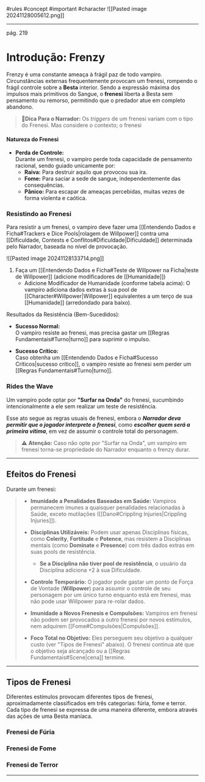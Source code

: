 #rules #concept #important #character
![[Pasted image 20241128005612.png]]




---

pág. 219
# Introdução: Frenzy

Frenzy é uma constante ameaça à frágil paz de todo vampiro. Circunstâncias externas frequentemente provocam um frenesi, rompendo o frágil controle sobre a **Besta** interior. Sendo a expressão máxima dos impulsos mais primitivos do Sangue, o **frenesi** liberta a Besta sem pensamento ou remorso, permitindo que o predador atue em completo abandono.

> 🧩**Dica Para o Narrador:** Os *triggers* de um frenesi variam com o tipo do Frenesi. Mas considere o contexto; o frenesi 

#### Natureza do Frenesi
- **Perda de Controle:**  
    Durante um frenesi, o vampiro perde toda capacidade de pensamento racional, sendo guiado unicamente por:
    - **Raiva:** Para destruir aquilo que provocou sua ira.
    - **Fome:** Para saciar a sede de sangue, independentemente das consequências.
    - **Pânico:** Para escapar de ameaças percebidas, muitas vezes de forma violenta e caótica.

### Resistindo ao Frenesi
Para resistir a um frenesi, o vampiro deve fazer uma [[Entendendo Dados e Ficha#Trackers e Dice Pools|rolagem de Willpower]] contra uma [[Dificuldade, Contests e Conflitos#Dificuldade|Dificuldade]] determinada pelo Narrador, baseada no nível de provocação.

![[Pasted image 20241128133714.png]]

1. Faça um [[Entendendo Dados e Ficha#Teste de Willpower na Ficha|teste de Willpower]] (adicione modificadores de [[Humanidade]])
	- Adicione Modificador de Humanidade (conforme tabela acima):
	    O vampiro adiciona dados extras à sua pool de [[Character#Willpower|Willpower]] equivalentes a um terço de sua [[Humanidade]] (arredondado para baixo).

Resultados da Resistência (Bem-Sucedidos):

- **Sucesso Normal:**  
    O vampiro resiste ao frenesi, mas precisa gastar um [[Regras Fundamentais#Turno|turno]] para suprimir o impulso.

- **Sucesso Crítico:**  
    Caso obtenha um [[Entendendo Dados e Ficha#Sucesso Críticos|sucesso crítico]], o vampiro resiste ao frenesi sem perder um [[Regras Fundamentais#Turno|turno]].


### Rides the Wave
Um vampiro pode optar por **"Surfar na Onda"** do frenesi, sucumbindo intencionalmente a ele sem realizar um teste de resistência. 

Esse ato segue as regras usuais de frenesi, embora o ***Narrador deva permitir que o jogador interprete o frenesi***, como ***escolher quem será a primeira vítima***, em vez de assumir o controle total do personagem.

>⚠️ **Atenção:** Caso não opte por "Surfar na Onda", um vampiro em frenesi torna-se propriedade do Narrador enquanto o frenzy durar.

---
## Efeitos do Frenesi

Durante um frenesi:

>- **Imunidade a Penalidades Baseadas em Saúde:** Vampiros permanecem imunes a quaisquer penalidades relacionadas à Saúde, exceto mutilações ([[Dano#Crippling Injuries|Crippling Injuries]]).
>
>- **Disciplinas Utilizáveis:** Podem usar apenas Disciplinas físicas, como **Celerity**, **Fortitude** e **Potence**, mas resistem a Disciplinas mentais (como **Dominate** e **Presence**) com três dados extras em suas pools de resistência.
> 	 - **Se a Disciplina não tiver pool de resistência**, o usuário da Disciplina adiciona +2 à sua Dificuldade.
>  
>- **Controle Temporário:** O jogador pode gastar um ponto de Força de Vontade (**Willpower**) para assumir o controle de seu personagem por um único turno enquanto está em frenesi, mas não pode usar Willpower para re-rolar dados.
>  
>- **Imunidade a Novos Frenesis e Compulsões:** Vampiros em frenesi não podem ser provocados a outro frenesi por novos estímulos, nem adquirem [[Fome#Compulsões|Compulsões]].
>  
>- **Foco Total no Objetivo:** Eles perseguem seu objetivo a qualquer custo (ver "Tipos de Frenesi" abaixo). O frenesi continua até que o objetivo seja alcançado ou a [[Regras Fundamentais#Scene|cena]] termine.

---
## Tipos de Frenesi

Diferentes estímulos provocam diferentes tipos de frenesi, aproximadamente classificados em três categorias: fúria, fome e terror. Cada tipo de frenesi se expressa de uma maneira diferente, embora através das ações de uma Besta maníaca.

### Frenesi de Fúria




### Frenesi de Fome




### Frenesi de Terror



---